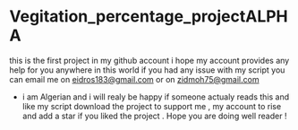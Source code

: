 # Vegitation_percentage_projectALPHA

this is the first project in my github account i hope my account
provides any help for you anywhere in this world 
if you had any issue with my script you can email me on eidros183@gmail.com
                                                    or on zidmoh75@gmail.com

+ i am Algerian and i will realy be happy if someone actualy reads this and like my script
download the project to support me , my account to rise and add a star if you liked
the project . Hope you are doing well reader !
